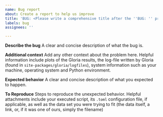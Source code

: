 ```yaml
---
name: Bug report
about: Create a report to help us improve
title: 'BUG: <Please write a comprehensive title after the ''BUG: '' prefix>'
labels: bug
assignees: ''

---
```


**Describe the bug**
A clear and concise description of what the bug is.

**Additional context**
Add any other context about the problem here. Helpful information include plots of the Gloria results, the log-file written by Gloria (found in `site-packages/gloria/logfiles`), system information such as your machine, operating system and Python environment.

**Expected behavior**
A clear and concise description of what you expected to happen.

**To Reproduce**
Steps to reproduce the unexpected behavior. Helpful attachments include your executed script, its ``.toml`` configuration file, if applicable, as well as the data set you were trying to fit (the data itself, a link, or, if it was one of ours, simply the filename)
